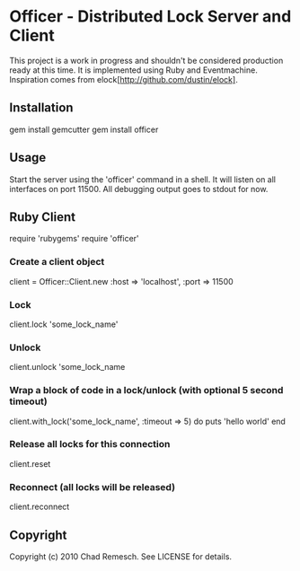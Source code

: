 # Officer - Distributed Lock Server and Client

This project is a work in progress and shouldn't be considered production ready at this time.
It is implemented using Ruby and Eventmachine. Inspiration comes from elock[http://github.com/dustin/elock].

## Installation

  gem install gemcutter
  gem install officer

## Usage

Start the server using the 'officer' command in a shell.
It will listen on all interfaces on port 11500.
All debugging output goes to stdout for now.

## Ruby Client

  require 'rubygems'
  require 'officer'

### Create a client object

  client = Officer::Client.new :host => 'localhost', :port => 11500

### Lock

  client.lock 'some_lock_name'

### Unlock

  client.unlock 'some_lock_name

### Wrap a block of code in a lock/unlock (with optional 5 second timeout)

  client.with_lock('some_lock_name', :timeout => 5) do
    puts 'hello world'
  end

### Release all locks for this connection

  client.reset

### Reconnect (all locks will be released)

  client.reconnect

## Copyright

Copyright (c) 2010 Chad Remesch. See LICENSE for details.
